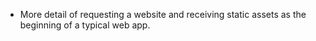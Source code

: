 * More detail of requesting a website and receiving static assets as the beginning of a typical web app.
